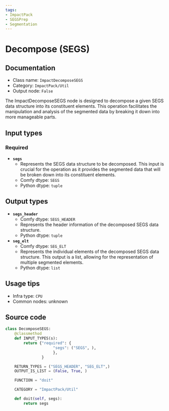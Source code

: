 ```yaml
---
tags:
- ImpactPack
- SEGSPrep
- Segmentation
---
```


# Decompose (SEGS)
## Documentation
- Class name: `ImpactDecomposeSEGS`
- Category: `ImpactPack/Util`
- Output node: `False`

The ImpactDecomposeSEGS node is designed to decompose a given SEGS data structure into its constituent elements. This operation facilitates the manipulation and analysis of the segmented data by breaking it down into more manageable parts.
## Input types
### Required
- **`segs`**
    - Represents the SEGS data structure to be decomposed. This input is crucial for the operation as it provides the segmented data that will be broken down into its constituent elements.
    - Comfy dtype: `SEGS`
    - Python dtype: `tuple`
## Output types
- **`segs_header`**
    - Comfy dtype: `SEGS_HEADER`
    - Represents the header information of the decomposed SEGS data structure.
    - Python dtype: `tuple`
- **`seg_elt`**
    - Comfy dtype: `SEG_ELT`
    - Represents the individual elements of the decomposed SEGS data structure. This output is a list, allowing for the representation of multiple segmented elements.
    - Python dtype: `list`
## Usage tips
- Infra type: `CPU`
- Common nodes: unknown


## Source code
```python
class DecomposeSEGS:
    @classmethod
    def INPUT_TYPES(s):
        return {"required": {
                     "segs": ("SEGS", ),
                     },
                }

    RETURN_TYPES = ("SEGS_HEADER", "SEG_ELT",)
    OUTPUT_IS_LIST = (False, True, )

    FUNCTION = "doit"

    CATEGORY = "ImpactPack/Util"

    def doit(self, segs):
        return segs

```
